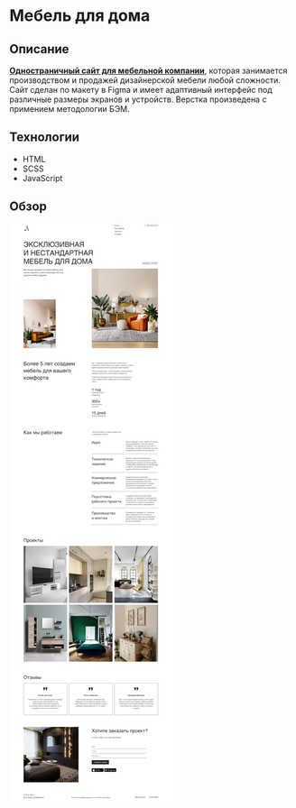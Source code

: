 # Мебель для дома

## Описание
**[Одностраничный сайт для мебельной компании](https://anastasia-tolm.github.io/custom-furniture-page/)**, которая занимается производством и продажей дизайнерской мебели любой сложности.
Сайт сделан по макету в Figma и имеет адаптивный интерфейс под различные размеры экранов и устройств.
Верстка произведена с примением методологии БЭМ.


## Технологии
- HTML
- SCSS
- JavaScript

## Обзор

![image](./img/review.png)


